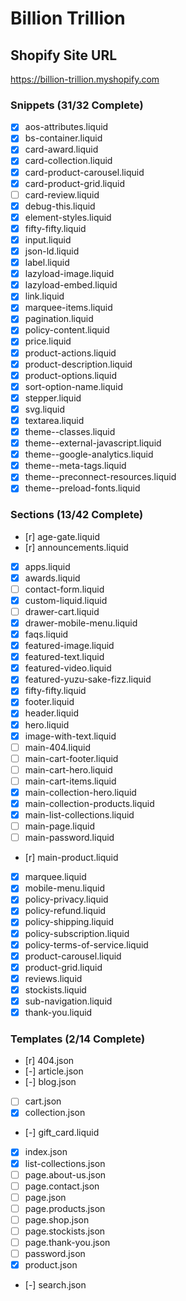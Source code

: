# Billion Trillion

## Shopify Site URL
https://billion-trillion.myshopify.com

### Snippets (31/32 Complete)
- [x] aos-attributes.liquid
- [x] bs-container.liquid
- [x] card-award.liquid
- [x] card-collection.liquid
- [x] card-product-carousel.liquid
- [x] card-product-grid.liquid
- [ ] card-review.liquid
- [x] debug-this.liquid
- [x] element-styles.liquid
- [x] fifty-fifty.liquid
- [x] input.liquid
- [x] json-ld.liquid
- [x] label.liquid
- [x] lazyload-image.liquid
- [x] lazyload-embed.liquid
- [x] link.liquid
- [x] marquee-items.liquid
- [x] pagination.liquid
- [x] policy-content.liquid
- [x] price.liquid
- [x] product-actions.liquid
- [x] product-description.liquid
- [x] product-options.liquid
- [x] sort-option-name.liquid
- [x] stepper.liquid
- [x] svg.liquid
- [x] textarea.liquid
- [x] theme--classes.liquid
- [x] theme--external-javascript.liquid
- [x] theme--google-analytics.liquid
- [x] theme--meta-tags.liquid
- [x] theme--preconnect-resources.liquid
- [x] theme--preload-fonts.liquid

### Sections (13/42 Complete)
- [r] age-gate.liquid
- [r] announcements.liquid
- [x] apps.liquid
- [x] awards.liquid
- [ ] contact-form.liquid
- [x] custom-liquid.liquid
- [ ] drawer-cart.liquid
- [x] drawer-mobile-menu.liquid
- [x] faqs.liquid
- [x] featured-image.liquid
- [x] featured-text.liquid
- [x] featured-video.liquid
- [x] featured-yuzu-sake-fizz.liquid
- [x] fifty-fifty.liquid
- [x] footer.liquid
- [x] header.liquid
- [x] hero.liquid
- [x] image-with-text.liquid
- [ ] main-404.liquid
- [ ] main-cart-footer.liquid
- [ ] main-cart-hero.liquid
- [ ] main-cart-items.liquid
- [x] main-collection-hero.liquid
- [x] main-collection-products.liquid
- [x] main-list-collections.liquid
- [ ] main-page.liquid
- [ ] main-password.liquid
- [r] main-product.liquid
- [x] marquee.liquid
- [x] mobile-menu.liquid
- [x] policy-privacy.liquid
- [x] policy-refund.liquid
- [x] policy-shipping.liquid
- [x] policy-subscription.liquid
- [x] policy-terms-of-service.liquid
- [x] product-carousel.liquid
- [x] product-grid.liquid
- [x] reviews.liquid
- [x] stockists.liquid
- [x] sub-navigation.liquid
- [x] thank-you.liquid

### Templates (2/14 Complete)
- [r] 404.json
- [-] article.json
- [-] blog.json
- [ ] cart.json
- [x] collection.json
- [-] gift_card.liquid
- [x] index.json
- [x] list-collections.json
- [ ] page.about-us.json
- [ ] page.contact.json
- [ ] page.json
- [ ] page.products.json
- [ ] page.shop.json
- [ ] page.stockists.json
- [ ] page.thank-you.json
- [ ] password.json
- [x] product.json
- [-] search.json
